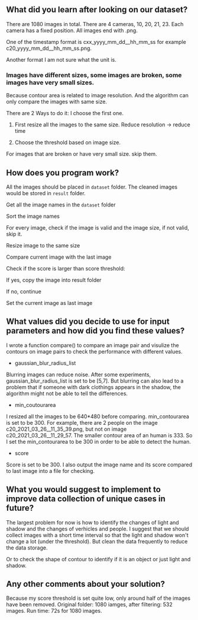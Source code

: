 ## What did you learn after looking on our dataset?

There are 1080 images in total. There are 4 cameras, 10, 20, 21, 23. Each camera has a fixed position.
All images end with .png.

One of the timestamp format is cxx_yyyy_mm_dd__hh_mm_ss for example  c20_yyyy_mm_dd__hh_mm_ss.png.

Another format I am not sure what the unit is.

### Images have different sizes, some images are broken, some images have very small sizes.

Because contour area is related to image resolution. And the algorithm can only compare the images with same size.

There are 2 Ways to do it: I choose the first one.

1. First resize all the images to the same size. Reduce resolution -> reduce time

2. Choose the threshold based on image size.

For images that are broken or have very small size. skip them.

## How does you program work?

All the images should be placed in `dataset` folder. The cleaned images would be stored in `result` folder. 

Get all the image names in the `dataset` folder

Sort the image names

For every image, check if the image is valid and the image size, if not valid, skip it.

Resize image to the same size

Compare current image with the last image

Check if the score is larger than score threshold:

If yes, copy the image into result folder

If no, continue

Set the current image as last image

## What values did you decide to use for input parameters and how did you find these values?

I wrote a function compare() to compare an image pair and visulize the contours on image pairs to check the performance with different values.

* gaussian_blur_radius_list

Blurring images can reduce noise. After some experiments, gaussian_blur_radius_list is set to be [5,7].
But blurring can also lead to a problem that if someone with dark clothings appears in the shadow, the algorithm might not be able to tell the differences.

* min_coutourarea

I resized all the images to be 640*480 before comparing.
min_contourarea is set to be 300. For example, there are 2 people on the image c20_2021_03_26__11_35_39.png, but not on image c20_2021_03_26__11_29_57. The smaller contour area of an human is 333. So I set the min_contourarea to be 300 in order to be able to detect the human.

* score

Score is set to be 300.
I also output the image name and its score compared to last image into a file for checking.


## What you would suggest to implement to improve data collection of unique cases in future?

The largest problem for now is how to identify the changes of light and shadow and the changes of verhicles and people. I suggest that we should collect images with a short time interval so that the light and shadow won't change a lot (under the threshold). But clean the data frequently to reduce the data storage. 

Or to check the shape of contour to identify if it is an object or just light and shadow. 

## Any other comments about your solution?

Because my score threshold is set quite low, only around half of the images have been removed.
Original folder: 1080 iamges, after filtering: 532 images.
Run time: 72s for 1080 images.

